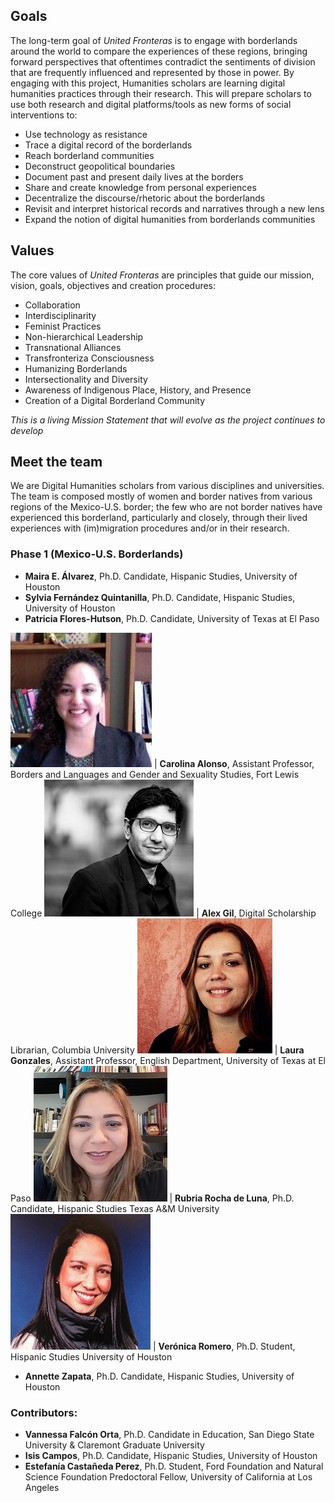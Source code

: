 ## Goals

The long-term goal of *United Fronteras* is to engage with borderlands around the world to compare the experiences of these regions, bringing forward perspectives that oftentimes contradict the sentiments of division that are frequently influenced and represented by those in power. By engaging with this project, Humanities scholars are learning digital humanities practices through their research. This will prepare scholars to use both research and digital platforms/tools as new forms of social interventions to:

- Use technology as resistance
- Trace a digital record of the borderlands
- Reach borderland communities
- Deconstruct geopolitical boundaries
- Document past and present daily lives at the borders
- Share and create knowledge from personal experiences
- Decentralize the discourse/rhetoric about the borderlands
- Revisit and interpret historical records and narratives through a new lens
- Expand the notion of digital humanities from borderlands communities

## Values

The core values of *United Fronteras* are principles that guide our mission, vision, goals, objectives and creation procedures:

- Collaboration
- Interdisciplinarity
- Feminist Practices
- Non-hierarchical Leadership
- Transnational Alliances
- Transfronteriza Consciousness
- Humanizing Borderlands
- Intersectionality and Diversity
- Awareness of Indigenous Place, History, and Presence
- Creation of a Digital Borderland Community

*This is a living Mission Statement that will evolve as the project continues to develop*

## Meet the team

We are Digital Humanities scholars from various disciplines and universities. The team is composed mostly of women and border natives from various regions of the Mexico-U.S. border; the few who are not border natives have experienced this borderland, particularly and closely, through their lived experiences with (im)migration procedures and/or in their research.

### Phase 1 (Mexico-U.S. Borderlands)

- **Maira E. Álvarez**, Ph.D. Candidate, Hispanic Studies, University of Houston
- **Sylvia Fernández Quintanilla**, Ph.D. Candidate, Hispanic Studies, University of Houston
- **Patricia Flores-Hutson**, Ph.D. Candidate, University of Texas at El Paso

![Carolina Alonso](/images/caropic.jpg "Carolina Alonso") | **Carolina Alonso**, Assistant Professor, Borders and Languages and Gender and Sexuality Studies, Fort Lewis College
![Alex Gil](/images/alexpic.jpg "Alex Gil") | **Alex Gil**, Digital Scholarship Librarian, Columbia University
![Laura Gonzales](/images/laurapic.jpg "Laura Gonzales") | **Laura Gonzales**, Assistant Professor, English Department, University of Texas at El Paso
![Rubria Rocha](/images/rubriapic.jpg "Rubria Rocha") | **Rubria Rocha de Luna**, Ph.D. Candidate, Hispanic Studies Texas A&M University
![Verónica Romero](/images/veropic.jpg "Verónica Romero") | **Verónica Romero**, Ph.D. Student, Hispanic Studies University of Houston

- **Annette Zapata**, Ph.D. Candidate, Hispanic Studies, University of Houston

### Contributors:

- **Vannessa Falcón Orta**, Ph.D. Candidate in Education, San Diego State University & Claremont Graduate University
- **Isis Campos**, Ph.D. Candidate, Hispanic Studies, University of Houston
- **Estefanía Castañeda Perez**, Ph.D. Student, Ford Foundation and Natural Science Foundation Predoctoral Fellow, University of California at Los Angeles
